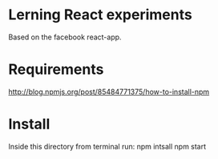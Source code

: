 # Lerning React experiments

Based on the facebook react-app.

# Requirements
http://blog.npmjs.org/post/85484771375/how-to-install-npm

# Install
Inside this directory from terminal run:
npm intsall
npm start


 

